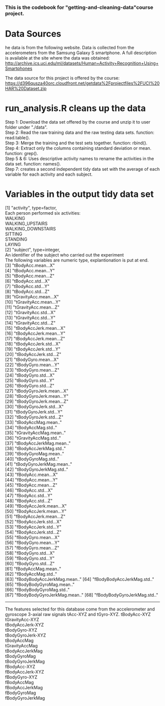 ### This is the codebook for "getting-and-cleaning-data"course project. 
# Data Sources
he data is from the following website. Data is collected from the accelerometers from the Samsung Galaxy S smartphone. A full description is available at the site where the data was obtained:   http://archive.ics.uci.edu/ml/datasets/Human+Activity+Recognition+Using+Smartphones

The data source for this project is offered by the course: https://d396qusza40orc.cloudfront.net/getdata%2Fprojectfiles%2FUCI%20HAR%20Dataset.zip

# run_analysis.R cleans up the data  
Step 1: Download the data set offered by the course and unzip it to user folder under "./data".               
Step 2:  Read the raw training data and the raw testing data sets. function: read.table().              
Step 3:  Merge the training and the test sets together. function: rbind().             
Step 4: Extract only the columns containing standard deviation or mean. function: grep().                
Step 5 & 6: Uses descriptive activity names to rename the activities in the data set. function: names().    
Step 7:  creates a second independent tidy data set with the average of each variable for each activity and each subject.

# Variables in the output tidy data set
[1] "activity", type=factor,             
        Each person performed six activities:           
                WALKING          
                WALKING_UPSTAIRS              
                WALKING_DOWNSTAIRS                      
                SITTING             
                STANDING                 
                LAYING                  
 [2] "subject", type=integer,            
         An identifier of the subject who carried out the experiment          
The following variables are numeric type, explantionation is put at end.                  
 [3] "tBodyAcc.mean...X"          
 [4] "tBodyAcc.mean...Y"          
 [5] "tBodyAcc.mean...Z"          
 [6] "tBodyAcc.std...X"           
 [7] "tBodyAcc.std...Y"           
 [8] "tBodyAcc.std...Z"           
 [9] "tGravityAcc.mean...X"       
[10] "tGravityAcc.mean...Y"       
[11] "tGravityAcc.mean...Z"       
[12] "tGravityAcc.std...X"        
[13] "tGravityAcc.std...Y"        
[14] "tGravityAcc.std...Z"        
[15] "tBodyAccJerk.mean...X"      
[16] "tBodyAccJerk.mean...Y"      
[17] "tBodyAccJerk.mean...Z"      
[18] "tBodyAccJerk.std...X"       
[19] "tBodyAccJerk.std...Y"       
[20] "tBodyAccJerk.std...Z"       
[21] "tBodyGyro.mean...X"         
[22] "tBodyGyro.mean...Y"         
[23] "tBodyGyro.mean...Z"         
[24] "tBodyGyro.std...X"          
[25] "tBodyGyro.std...Y"          
[26] "tBodyGyro.std...Z"          
[27] "tBodyGyroJerk.mean...X"     
[28] "tBodyGyroJerk.mean...Y"     
[29] "tBodyGyroJerk.mean...Z"     
[30] "tBodyGyroJerk.std...X"      
[31] "tBodyGyroJerk.std...Y"      
[32] "tBodyGyroJerk.std...Z"      
[33] "tBodyAccMag.mean.."         
[34] "tBodyAccMag.std.."          
[35] "tGravityAccMag.mean.."      
[36] "tGravityAccMag.std.."       
[37] "tBodyAccJerkMag.mean.."     
[38] "tBodyAccJerkMag.std.."      
[39] "tBodyGyroMag.mean.."        
[40] "tBodyGyroMag.std.."         
[41] "tBodyGyroJerkMag.mean.."    
[42] "tBodyGyroJerkMag.std.."     
[43] "fBodyAcc.mean...X"          
[44] "fBodyAcc.mean...Y"          
[45] "fBodyAcc.mean...Z"          
[46] "fBodyAcc.std...X"           
[47] "fBodyAcc.std...Y"           
[48] "fBodyAcc.std...Z"           
[49] "fBodyAccJerk.mean...X"      
[50] "fBodyAccJerk.mean...Y"      
[51] "fBodyAccJerk.mean...Z"      
[52] "fBodyAccJerk.std...X"       
[53] "fBodyAccJerk.std...Y"       
[54] "fBodyAccJerk.std...Z"       
[55] "fBodyGyro.mean...X"         
[56] "fBodyGyro.mean...Y"         
[57] "fBodyGyro.mean...Z"         
[58] "fBodyGyro.std...X"          
[59] "fBodyGyro.std...Y"          
[60] "fBodyGyro.std...Z"          
[61] "fBodyAccMag.mean.."         
[62] "fBodyAccMag.std.."          
[63] "fBodyBodyAccJerkMag.mean.." 
[64] "fBodyBodyAccJerkMag.std.."  
[65] "fBodyBodyGyroMag.mean.."    
[66] "fBodyBodyGyroMag.std.."     
[67] "fBodyBodyGyroJerkMag.mean.."
[68] "fBodyBodyGyroJerkMag.std.." 

---------
The features selected for this database come from the accelerometer and 
gyroscope 3-axial raw signals tAcc-XYZ and tGyro-XYZ.
tBodyAcc-XYZ       
tGravityAcc-XYZ       
tBodyAccJerk-XYZ          
tBodyGyro-XYZ          
tBodyGyroJerk-XYZ            
tBodyAccMag             
tGravityAccMag                  
tBodyAccJerkMag                 
tBodyGyroMag                    
tBodyGyroJerkMag                
fBodyAcc-XYZ            
fBodyAccJerk-XYZ                
fBodyGyro-XYZ           
fBodyAccMag             
fBodyAccJerkMag                 
fBodyGyroMag            
fBodyGyroJerkMag                

